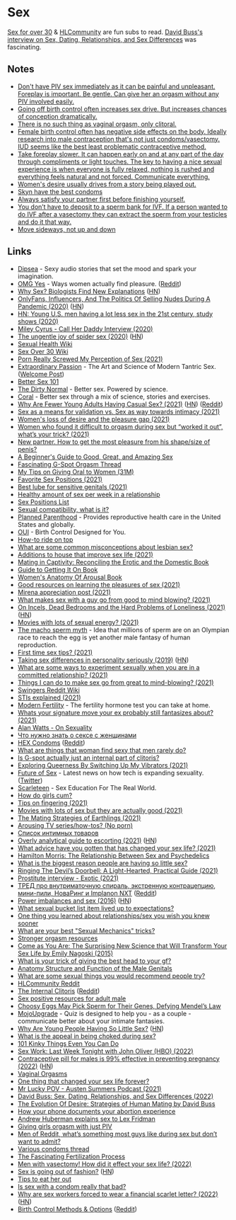 # Sex

[Sex for over 30](https://www.reddit.com/r/sexover30/) & [HLCommunity](https://www.reddit.com/r/HLCommunity/) are fun subs to read. [David Buss's interview on Sex, Dating, Relationships, and Sex Differences](https://www.youtube.com/watch?v=sndW9hzX-wA) was fascinating.

## Notes

- [Don't have PIV sex immediately as it can be painful and unpleasant. Foreplay is important. Be gentle. Can give her an orgasm without any PIV involved easily.](https://www.reddit.com/r/AskMen/comments/mehb1d/why_is_there_this_weird_perception_that_the_sex/)
- [Going off birth control often increases sex drive. But increases chances of conception dramatically.](https://www.reddit.com/r/sex/comments/mgliwt/i_went_off_of_birth_control_and_dear_god/)
- [There is no such thing as vaginal orgasm, only clitoral.](https://www.abc.net.au/health/features/stories/2014/10/28/4116350.htm)
- [Female birth control often has negative side effects on the body. Ideally research into male contraception that's not just condoms/vasectomy. IUD seems like the best least problematic contraceptive method.](https://twitter.com/nwilliams030/status/1381421499005943810)
- [Take foreplay slower. It can happen early on and at any part of the day through compliments or light touches. The key to having a nice sexual experience is when everyone is fully relaxed, nothing is rushed and everything feels natural and not forced. Communicate everything.](https://www.reddit.com/r/sexover30/comments/n39rs9/what_is_he_hitting_that_feels_so_good_aspot_or/)
- [Women's desire usually drives from a story being played out.](https://www.reddit.com/r/sexover30/comments/t2xr2p/any_advice_on_how_to_make_yourself_want_to_have/)
- [Skyn have the best condoms](https://www.reddit.com/r/AskMen/comments/w1cxfo/whats_the_best_condom_brand/)
- [Always satisfy your partner first before finishing yourself.](https://www.reddit.com/r/sex/comments/x70vpz/my_boyfriend_doesnt_satisfy_me_after_he_finishes/)
- [You don’t have to deposit to a sperm bank for IVF. If a person wanted to do IVF after a vasectomy they can extract the sperm from your testicles and do it that way.](https://www.reddit.com/r/sexover30/comments/y1ck83/disagreement_on_vasectomy/)
- [Move sideways, not up and down](https://www.tiktok.com/@msjessicagarner/video/7143072375746202885)

## Links

- [Dipsea](https://www.dipseastories.com/) - Sexy audio stories that set the mood and spark your imagination.
- [OMG Yes](https://www.omgyes.com/en/) - Ways women actually find pleasure. ([Reddit](https://www.reddit.com/r/sexover30/comments/l3s184/omgyes_website_questions/))
- [Why Sex? Biologists Find New Explanations](https://www.quantamagazine.org/why-sex-biologists-find-new-explanations-20200423) ([HN](https://news.ycombinator.com/item?id=22965767))
- [OnlyFans, Influencers, And The Politics Of Selling Nudes During A Pandemic (2020)](https://www.elle.com/culture/a32459935/onlyfans-sex-work-influencers/) ([HN](https://news.ycombinator.com/item?id=23179629))
- [HN: Young U.S. men having a lot less sex in the 21st century, study shows (2020)](https://news.ycombinator.com/item?id=23502427)
- [Miley Cyrus - Call Her Daddy Interview (2020)](https://www.youtube.com/watch?v=Q7RSbUk4I1g)
- [The ungentle joy of spider sex (2020)](https://knowablemagazine.org/article/living-world/2020/the-ungentle-joy-spider-sex) ([HN](https://news.ycombinator.com/item?id=24932342))
- [Sexual Health Wiki](https://www.reddit.com/r/sexover30/wiki/sexual_health)
- [Sex Over 30 Wiki](https://www.reddit.com/r/sexover30/wiki/index)
- [Porn Really Screwed My Perception of Sex (2021)](https://www.reddit.com/r/sexover30/comments/kp44ld/porn_really_screwed_my_perception_of_sex/)
- [Extraordinary Passion](https://moderntantra.blogspot.com/) - The Art and Science of Modern Tantric Sex. ([Welcome Post](https://moderntantra.blogspot.com/2013/09/welcome-to-extraordinary-passion.html))
- [Better Sex 101](https://moderntantra.blogspot.com/p/better-sex-101_21.html)
- [The Dirty Normal](http://www.thedirtynormal.com/) - Better sex. Powered by science.
- [Coral](https://getcoral.app/) - Better sex through a mix of science, stories and exercises.
- [Why Are Fewer Young Adults Having Casual Sex? (2021)](https://journals.sagepub.com/doi/full/10.1177/2378023121996854) ([HN](https://news.ycombinator.com/item?id=26329181)) ([Reddit](https://www.reddit.com/r/science/comments/lwuvpc/casual_sex_among_young_adults_has_declined_due_to/))
- [Sex as a means for validation vs. Sex as way towards intimacy (2021)](https://www.reddit.com/r/sexover30/comments/lxq2rr/sex_as_a_means_for_validation_vs_sex_as_way/)
- [Women's loss of desire and the pleasure gap (2021)](https://www.reddit.com/r/LowLibidoCommunity/comments/kjo53m/womens_loss_of_desire_and_the_pleasure_gap/)
- [Women who found it difficult to orgasm during sex but “worked it out”, what’s your trick? (2021)](https://www.reddit.com/r/sex/comments/m8euc5/women_who_found_it_difficult_to_orgasm_during_sex/)
- [New partner. How to get the most pleasure from his shape/size of penis?](https://www.reddit.com/r/sexover30/comments/me08vc/new_partner_how_to_get_the_most_pleasure_from_his/)
- [A Beginner's Guide to Good, Great, and Amazing Sex](https://www.reddit.com/r/sexover30/comments/71zp0s/a_beginners_guide_to_good_great_and_amazing_sex/)
- [Fascinating G-Spot Orgasm Thread](https://www.reddit.com/r/sexover30/comments/islp9p/fascinating_gspot_orgasm_thread/)
- [My Tips on Giving Oral to Women (31M)](https://www.reddit.com/r/sexover30/comments/gva63v/my_tips_on_giving_oral_to_women_31m/)
- [Favorite Sex Positions (2021)](https://www.reddit.com/r/sexover30/comments/mgiu55/best_sex_practices_of_the_week_favorite_sex/)
- [Best lube for sensitive genitals (2021)](https://www.reddit.com/r/sex/comments/mghvro/what_is_the_best_lube_for_sensitive_genitals/)
- [Healthy amount of sex per week in a relationship](https://www.reddit.com/r/sex/comments/mgfndk/what_would_you_say_is_a_healthy_amount_of_sex_per/)
- [Sex Positions List](https://sexpositions.club/)
- [Sexual compatibility, what is it?](https://twitter.com/QiaochuYuan/status/1378399565393502208)
- [Planned Parenthood](https://www.plannedparenthood.org/) - Provides reproductive health care in the United States and globally.
- [OUI](https://www.oui.us/) - Birth Control Designed for You.
- [How-to ride on top](https://www.reddit.com/r/sexover30/comments/mphoiq/howto_ride_on_top/)
- [What are some common misconceptions about lesbian sex?](https://www.reddit.com/r/sex/comments/mpymjp/questions_for_lesbians_what_are_some_common/)
- [Additions to house that improve sex life (2021)](https://www.reddit.com/r/sexover30/comments/mvozde/additions_to_house_that_improve_sex_life/)
- [Mating in Captivity: Reconciling the Erotic and the Domestic Book](https://www.goodreads.com/book/show/27485.Mating_in_Captivity)
- [Guide to Getting It On Book](https://www.goodreads.com/book/show/72834.Guide_to_Getting_It_On_)
- [Women's Anatomy Of Arousal Book](https://www.goodreads.com/book/show/7198255-women-s-anatomy-of-arousal)
- [Good resources on learning the pleasures of sex (2021)](https://www.reddit.com/r/sexover30/comments/mxqdfs/what_are_some_good/)
- [Mirena appreciation post (2021)](https://www.reddit.com/r/TheGirlSurvivalGuide/comments/n2t9hw/mirena_appreciation_post/)
- [What makes sex with a guy go from good to mind blowing? (2021)](https://www.reddit.com/r/sex/comments/n4e6pp/what_makes_sex_with_a_guy_go_from_good_to/)
- [On Incels, Dead Bedrooms and the Hard Problems of Loneliness (2021)](https://residentcontrarian.substack.com/p/on-incels-dead-bedrooms-and-the-hard) ([HN](https://news.ycombinator.com/item?id=27039498))
- [Movies with lots of sexual energy? (2021)](https://www.reddit.com/r/MovieSuggestions/comments/n4fm4i/movies_with_lots_of_sexual_energy/)
- [The macho sperm myth](https://aeon.co/amp/essays/the-idea-that-sperm-race-to-the-egg-is-just-another-macho-myth) - Idea that millions of sperm are on an Olympian race to reach the egg is yet another male fantasy of human reproduction.
- [First time sex tips? (2021)](https://www.reddit.com/r/sexover30/comments/n4o7ju/first_time_sex_tips/)
- [Taking sex differences in personality seriously (2019)](https://blogs.scientificamerican.com/beautiful-minds/taking-sex-differences-in-personality-seriously/) ([HN](https://news.ycombinator.com/item?id=27053720))
- [What are some ways to experiment sexually when you are in a committed relationship? (2021)](https://www.reddit.com/r/sexover30/comments/ncq7u3/what_are_some_ways_to_experiment_sexually_when/)
- [Things I can do to make sex go from great to mind-blowing? (2021)](https://www.reddit.com/r/sex/comments/nceldf/things_i_24f_can_do_to_make_sex_go_from_great_to/)
- [Swingers Reddit Wiki](https://www.reddit.com/r/Swingers/wiki/index)
- [STIs explained (2021)](https://www.reddit.com/r/Swingers/comments/nduu53/we_really_need_to_talk_about_stis/)
- [Modern Fertility](https://modernfertility.com/) - The fertility hormone test you can take at home.
- [Whats your signature move your ex probably still fantasizes about? (2021)](https://www.reddit.com/r/sexover30/comments/njdowx/whats_your_signature_move_your_ex_probably_still/)
- [Alan Watts - On Sexuality](https://www.youtube.com/watch?v=QCZCXY8_nDg)
- [Что нужно знать о сексе с женщинами](https://twitter.com/kiwi_ksu/status/1400476323584294914)
- [HEX Condoms](https://www.lelohex.com/hex-original) ([Reddit](https://www.reddit.com/r/sex/comments/nudwzu/for_men_can_you_really_not_feel_anything_when/))
- [What are things that woman find sexy that men rarely do?](https://www.reddit.com/r/sexover30/comments/nu4oju/what_are_some_things_that_i_can_try_to_get_my/)
- [Is G-spot actually just an internal part of clitoris?](https://www.reddit.com/r/sexover30/comments/nosd53/is_gspot_actually_just_an_internal_part_of/)
- [Exploring Queerness By Switching Up My Vibrators (2021)](https://futureofsex.net/sex-tech/exploring-queerness-by-switching-up-my-vibrators/)
- [Future of Sex](https://futureofsex.net/) - Latest news on how tech is expanding sexuality. ([Twitter](https://twitter.com/FutureofSex))
- [Scarleteen](https://www.scarleteen.com/) - Sex Education For The Real World.
- [How do girls cum?](https://www.reddit.com/r/NoStupidQuestions/comments/nyqpcf/how_do_girls_cum_what_comes_out_and_how_long_does/)
- [Tips on fingering (2021)](https://www.reddit.com/r/sexover30/comments/o6jp58/tips_on_fingering/)
- [Movies with lots of sex but they are actually good (2021)](https://www.reddit.com/r/MovieSuggestions/comments/o7eo4o/movies_with_lots_of_sex_but_they_are_actually_good/)
- [The Mating Strategies of Earthlings (2021)](https://overcast.fm/+KhqGVL-74)
- [Arousing TV series/how-tos? (No porn)](https://www.reddit.com/r/sexover30/comments/ofszim/arousing_tv_serieshowtos_no_porn/)
- [Список интимных товаров](https://twitter.com/vzrosly_content/status/1418190252452241409)
- [Overly analytical guide to escorting (2021)](https://knowingless.com/2021/10/19/becoming-a-whorelord-the-overly-analytical-guide-to-escorting/) ([HN](https://news.ycombinator.com/item?id=28924751))
- [What advice have you gotten that has changed your sex life? (2021)](https://www.reddit.com/r/sex/comments/qcnfzn/what_advice_have_you_gotten_that_has_changed_your/)
- [Hamilton Morris: The Relationship Between Sex and Psychedelics](https://www.youtube.com/watch?v=MQA81YwYI0c)
- [What is the biggest reason people are having so little sex?](https://twitter.com/willlowthewhisp/status/1453423456268296194)
- [Ringing The Devil’s Doorbell: A Light-Hearted, Practical Guide (2021)](https://johannestevans.medium.com/ringing-the-devils-doorbell-a-light-hearted-practical-guide-82dca6e9a576)
- [Prostitute interview - Exotic (2021)](https://www.youtube.com/watch?v=ItUUmukrKM0)
- [ТРЕД про внутриматочную спираль, экстренную контрацепцию, мини-пили, НоваРинг и Implanon NXT](https://twitter.com/doctorbataev/status/1297896119905783809) ([Reddit](https://www.reddit.com/r/AskARussian/comments/qv32o2/birth_controliuds/))
- [Power imbalances and sex (2016)](https://knowingless.com/2016/08/21/power-imbalances-and-sex/) ([HN](https://news.ycombinator.com/item?id=29580854))
- [What sexual bucket list item lived up to expectations?](https://www.reddit.com/r/AskMen/comments/rifg7s/what_sexual_bucket_list_item_lived_up_to/)
- [One thing you learned about relationships/sex you wish you knew sooner](https://www.reddit.com/r/AskWomen/comments/rp8y8n/what_is_the_one_thing_you_learned_about/)
- [What are your best "Sexual Mechanics" tricks?](https://www.reddit.com/r/sexover30/comments/rpcs0p/what_are_your_best_sexual_mechanics_tricks/)
- [Stronger orgasm resources](https://www.reddit.com/r/sexover30/comments/rqngdl/stronger_orgasm_resources_whats_worked_for_you_id/)
- [Come as You Are: The Surprising New Science that Will Transform Your Sex Life by Emily Nagoski (2015)](https://www.goodreads.com/book/show/22609341-come-as-you-are)
- [What is your trick of giving the best head to your gf?](https://www.reddit.com/r/AskMen/comments/s1k10o/what_is_your_trick_of_giving_the_best_head_to/)
- [Anatomy Structure and Function of the Male Genitals](https://www.youtube.com/playlist?list=PLIZ9tgpNSydo3RjOOv4RU4-ZwLCZ3SVWv)
- [What are some sexual things you would recommend people try?](https://www.reddit.com/r/sex/comments/sm9737/what_are_some_sexual_things_you_would_recommend/)
- [HLCommunity Reddit](https://www.reddit.com/r/HLCommunity/)
- [The Internal Clitoris](https://centerforeroticintelligence.org/internal-clitoris/) ([Reddit](https://www.reddit.com/r/sexover30/comments/srjig2/what_the_fuck_is_this_thing/))
- [Sex positive resources for adult male](https://www.reddit.com/r/sexover30/comments/sruhx6/sex_positive_resources_for_adult_male/)
- [Choosy Eggs May Pick Sperm for Their Genes, Defying Mendel’s Law](https://www.quantamagazine.org/choosy-eggs-may-pick-sperm-for-their-genes-defying-mendels-law-20171115/)
- [MojoUpgrade](https://mojoupgrade.com/) - Quiz is designed to help you - as a couple - communicate better about your intimate fantasies.
- [Why Are Young People Having So Little Sex?](https://www.theatlantic.com/magazine/archive/2018/12/the-sex-recession/573949/) ([HN](https://news.ycombinator.com/item?id=30385292))
- [What is the appeal in being choked during sex?](https://www.reddit.com/r/NoStupidQuestions/comments/sz0und/what_is_the_appeal_in_being_choked_during_sex/)
- [101 Kinky Things Even You Can Do](https://101kinkythings.com/)
- [Sex Work: Last Week Tonight with John Oliver (HBO) (2022)](https://www.youtube.com/watch?v=-gd8yUptg0Q)
- [Contraceptive pill for males is 99% effective in preventing pregnancy (2022)](https://www.reddit.com/r/Futurology/comments/tksxt4/a_99_effective_birth_control_pill_for_men_could/) ([HN](https://news.ycombinator.com/item?id=30796368))
- [Vaginal Orgasms](https://www.reddit.com/r/sexover30/comments/twhzkd/vaginal_orgasms/)
- [One thing that changed your sex life forever?](https://www.reddit.com/r/sex/comments/u05bc1/whats_the_one_thing_that_changed_your_sex_life/)
- [Mr Lucky POV - Austen Summers Podcast (2021)](https://www.youtube.com/watch?v=j-VhOfuzq9k)
- [David Buss: Sex, Dating, Relationships, and Sex Differences (2022)](https://www.youtube.com/watch?v=sndW9hzX-wA)
- [The Evolution Of Desire: Strategies of Human Mating by David Buss](https://www.goodreads.com/book/show/27491.The_Evolution_Of_Desire)
- [How your phone documents your abortion experience](https://twitter.com/melissagira/status/1522308798718828544)
- [Andrew Huberman explains sex to Lex Fridman](https://www.youtube.com/watch?v=hC_AnkSDbTI)
- [Giving girls orgasm with just PIV](https://www.reddit.com/r/sex/comments/uml5kz/giving_her_an_orgasm_just_by_using_the_penis_and/)
- [Men of Reddit, what’s something most guys like during sex but don’t want to admit?](https://www.reddit.com/r/AskMen/comments/uowwg7/men_of_reddit_whats_something_most_guys_like/)
- [Various condoms thread](https://twitter.com/stereoyana/status/1525746258354249728)
- [The Fascinating Fertilization Process](https://www.reddit.com/r/interestingasfuck/comments/v2e14l/the_fascinating_fertilization_process/)
- [Men with vasectomy! How did it effect your sex life? (2022)](https://www.reddit.com/r/AskMen/comments/vbiqr9/men_with_vasectomy_how_did_it_effect_your_sex_life/)
- [Sex is going out of fashion?](https://www.welltechnically.news/p/sex-is-going-out-of-fashion) ([HN](https://news.ycombinator.com/item?id=31822549))
- [Tips to eat her out](https://www.reddit.com/r/sex/comments/vs78ll/tips_to_eat_her_out/)
- [Is sex with a condom really that bad?](https://www.reddit.com/r/sex/comments/xo0twa/is_sex_with_a_condom_really_that_bad/)
- [Why are sex workers forced to wear a financial scarlet letter? (2022)](https://thewalrus.ca/why-are-sex-workers-forced-to-wear-a-financial-scarlet-letter/) ([HN](https://news.ycombinator.com/item?id=33006827))
- [Birth Control Methods & Options](https://www.plannedparenthood.org/learn/birth-control) ([Reddit](https://www.reddit.com/r/sex/comments/y3svhq/my_gf_loves_to_watch_when_i_pull_out_and_cum_on/))

